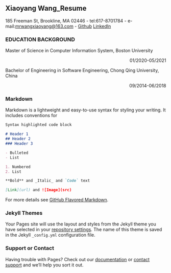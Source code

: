 ## Xiaoyang Wang_Resume

185 Freeman St, Brookline, MA 02446 - tel:617-8701784 - e-mail:mrwangxiaoyang@163.com - [Github](https://github.com/gnayoaixgnaw) [LinkedIn](https://www.linkedin.com/in/xiaoyang-wang-a57798205/)

### EDUCATION BACKGROUND

Master of Science in Computer Information System, Boston University <p align="right">01/2020-05/2021  </p>

Bachelor of Engineering in Software Engineering, Chong Qing University, China <p align="right">09/2014-06/2018</p>



### Markdown

Markdown is a lightweight and easy-to-use syntax for styling your writing. It includes conventions for

```markdown
Syntax highlighted code block

# Header 1
## Header 2
### Header 3

- Bulleted
- List

1. Numbered
2. List

**Bold** and _Italic_ and `Code` text

[Link](url) and ![Image](src)
```

For more details see [GitHub Flavored Markdown](https://guides.github.com/features/mastering-markdown/).

### Jekyll Themes

Your Pages site will use the layout and styles from the Jekyll theme you have selected in your [repository settings](https://github.com/gnayoaixgnaw/gnayoaixgnaw.github.io/settings). The name of this theme is saved in the Jekyll `_config.yml` configuration file.

### Support or Contact

Having trouble with Pages? Check out our [documentation](https://docs.github.com/categories/github-pages-basics/) or [contact support](https://support.github.com/contact) and we’ll help you sort it out.
